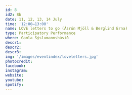 ```yaml
---
id: 8
id2: 8b
date: 11, 12, 13, 14 July
time: '12:00–13:00'
name: LOVE letters to go (Ásrún Mjöll & Berglind Erna)
type: Participatory Performance
where: Gamla Sýslumannshúsið
descr1: 
descr2: 
descr3: 
img: '/images/eventindex/loveletters.jpg'
photocredit: 
facebook: 
instagram: 
website:
youtube:
spotify:
---
```

